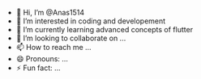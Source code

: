 - 👋 Hi, I’m @Anas1514
- 👀 I’m interested in coding and developement
- 🌱 I’m currently learning advanced concepts of flutter
- 💞️ I’m looking to collaborate on ...
- 📫 How to reach me ...
- 😄 Pronouns: ...
- ⚡ Fun fact: ...

<!---
Anas1514/Anas1514 is a ✨ special ✨ repository because its `README.md` (this file) appears on your GitHub profile.
You can click the Preview link to take a look at your changes.
--->
